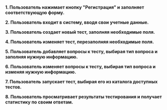 **1. Пользователь нажимает кнопку "Регистрация" и заполняет соответствующую форму.**

**2. Пользователь входит в систему, вводя свои учетные данные.**

**3. Пользователь создает новый тест, заполняя необходимые поля.**

**4. Пользователь изменяет тест, перезаполняя необходимые поля.**

**5. Пользователь добавляет вопросы к тесту, выбирая тип вопроса и заполняя нужную информацию.**

**6. Пользователь изменяет вопросы к тесту, выбирая тип вопроса и изменяя нужную информацию.**

**7. Пользователь запускает тест, выбирая его из каталога доступных тестов.**

**8. Пользователь просматривает результаты тестирования и получает статистику по своим ответам.**
